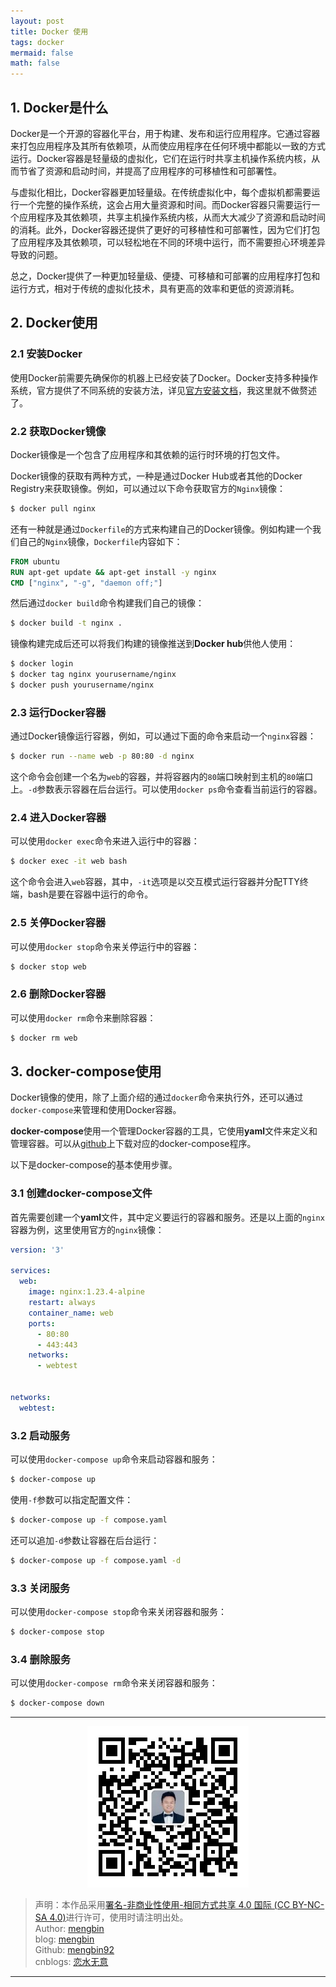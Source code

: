 ```yaml
---
layout: post
title: Docker 使用 
tags: docker
mermaid: false
math: false
---  
```


## 1. Docker是什么

Docker是一个开源的容器化平台，用于构建、发布和运行应用程序。它通过容器来打包应用程序及其所有依赖项，从而使应用程序在任何环境中都能以一致的方式运行。Docker容器是轻量级的虚拟化，它们在运行时共享主机操作系统内核，从而节省了资源和启动时间，并提高了应用程序的可移植性和可部署性。  

与虚拟化相比，Docker容器更加轻量级。在传统虚拟化中，每个虚拟机都需要运行一个完整的操作系统，这会占用大量资源和时间。而Docker容器只需要运行一个应用程序及其依赖项，共享主机操作系统内核，从而大大减少了资源和启动时间的消耗。此外，Docker容器还提供了更好的可移植性和可部署性，因为它们打包了应用程序及其依赖项，可以轻松地在不同的环境中运行，而不需要担心环境差异导致的问题。  

总之，Docker提供了一种更加轻量级、便捷、可移植和可部署的应用程序打包和运行方式，相对于传统的虚拟化技术，具有更高的效率和更低的资源消耗。  

## 2. Docker使用  

### 2.1 安装Docker  

使用Docker前需要先确保你的机器上已经安装了Docker。Docker支持多种操作系统，官方提供了不同系统的安装方法，详见[官方安装文档](https://docs.docker.com/get-docker/)，我这里就不做赘述了。  

### 2.2 获取Docker镜像  

Docker镜像是一个包含了应用程序和其依赖的运行时环境的打包文件。  

Docker镜像的获取有两种方式，一种是通过Docker Hub或者其他的Docker Registry来获取镜像。例如，可以通过以下命令获取官方的`Nginx`镜像：  

```bash
$ docker pull nginx
```    

还有一种就是通过`Dockerfile`的方式来构建自己的Docker镜像。例如构建一个我们自己的`Nginx`镜像，`Dockerfile`内容如下：  

```Dockerfile
FROM ubuntu
RUN apt-get update && apt-get install -y nginx
CMD ["nginx", "-g", "daemon off;"]
```  

然后通过`docker build`命令构建我们自己的镜像：  

```bash
$ docker build -t nginx .
```

镜像构建完成后还可以将我们构建的镜像推送到**Docker hub**供他人使用：  

```bash
$ docker login
$ docker tag nginx yourusername/nginx
$ docker push yourusername/nginx
```

### 2.3 运行Docker容器  

通过Docker镜像运行容器，例如，可以通过下面的命令来启动一个`nginx`容器：  

```bash
$ docker run --name web -p 80:80 -d nginx
```  

这个命令会创建一个名为`web`的容器，并将容器内的`80`端口映射到主机的`80`端口上。`-d`参数表示容器在后台运行。可以使用`docker ps`命令查看当前运行的容器。  

### 2.4 进入Docker容器  

可以使用`docker exec`命令来进入运行中的容器：  

```bash
$ docker exec -it web bash
```  

这个命令会进入`web`容器，其中，`-it`选项是以交互模式运行容器并分配TTY终端，bash是要在容器中运行的命令。  

### 2.5 关停Docker容器  

可以使用`docker stop`命令来关停运行中的容器：  

```bash
$ docker stop web
```  

### 2.6 删除Docker容器  

可以使用`docker rm`命令来删除容器：  

```bash
$ docker rm web
```  

## 3. docker-compose使用  

Docker镜像的使用，除了上面介绍的通过`docker`命令来执行外，还可以通过`docker-compose`来管理和使用Docker容器。  

**docker-compose**使用一个管理Docker容器的工具，它使用**yaml**文件来定义和管理容器。可以从[github](https://github.com/docker/compose/releases)上下载对应的docker-compose程序。  

以下是docker-compose的基本使用步骤。  

### 3.1 创建docker-compose文件  

首先需要创建一个**yaml**文件，其中定义要运行的容器和服务。还是以上面的`nginx`容器为例，这里使用官方的`nginx`镜像：  

```yaml
version: '3'

services:
  web:
    image: nginx:1.23.4-alpine
    restart: always
    container_name: web
    ports:
      - 80:80
      - 443:443
    networks:
      - webtest


networks:
  webtest:
```  

### 3.2 启动服务  

可以使用`docker-compose up`命令来启动容器和服务：  

```bash
$ docker-compose up
```  

使用`-f`参数可以指定配置文件：  

```bash
$ docker-compose up -f compose.yaml
```  

还可以追加`-d`参数让容器在后台运行：  

```bash
$ docker-compose up -f compose.yaml -d
```  

### 3.3 关闭服务  

可以使用`docker-compose stop`命令来关闭容器和服务：  

```bash
$ docker-compose stop
```  

### 3.4 删除服务  

可以使用`docker-compose rm`命令来关闭容器和服务：  

```bash
$ docker-compose down
```  

---

<div align="center">
  <img src="../img/qrcode_wechat.jpg" alt="孟斯特">
</div>

> 声明：本作品采用[署名-非商业性使用-相同方式共享 4.0 国际 (CC BY-NC-SA 4.0)](https://creativecommons.org/licenses/by-nc-sa/4.0/deed.zh)进行许可，使用时请注明出处。  
> Author: [mengbin](mengbin1992@outlook.com)  
> blog: [mengbin](https://www.mengbin.top/)  
> Github: [mengbin92](https://mengbin92.github.io/)  
> cnblogs: [恋水无意](https://www.cnblogs.com/lianshuiwuyi/)  

---
